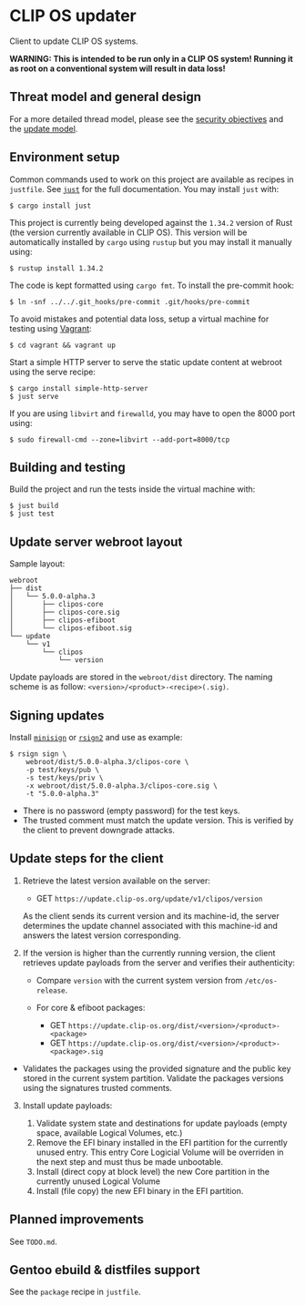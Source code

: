 # CLIP OS updater

Client to update CLIP OS systems.

**WARNING: This is intended to be run only in a CLIP OS system! Running it as
root on a conventional system will result in data loss!**

## Threat model and general design

For a more detailed thread model, please see the
[security objectives](https://docs.clip-os.org/clipos/security.html) and the
[update model](https://docs.clip-os.org/clipos/update.html).

## Environment setup

Common commands used to work on this project are available as recipes in
`justfile`. See [`just`](https://github.com/casey/just) for the full
documentation. You may install `just` with:

```
$ cargo install just
```

This project is currently being developed against the `1.34.2` version of Rust
(the version currently available in CLIP OS). This version will be
automatically installed by `cargo` using `rustup` but you may install it
manually using:

```
$ rustup install 1.34.2
```

The code is kept formatted using `cargo fmt`. To install the pre-commit hook:

```
$ ln -snf ../../.git_hooks/pre-commit .git/hooks/pre-commit
```

To avoid mistakes and potential data loss, setup a virtual machine for testing
using [Vagrant](https://www.vagrantup.com):

```
$ cd vagrant && vagrant up
```

Start a simple HTTP server to serve the static update content at webroot using
the serve recipe:

```
$ cargo install simple-http-server
$ just serve
```

If you are using `libvirt` and `firewalld`, you may have to open the 8000 port
using:

```
$ sudo firewall-cmd --zone=libvirt --add-port=8000/tcp
```

## Building and testing

Build the project and run the tests inside the virtual machine with:

```
$ just build
$ just test
```

## Update server webroot layout

Sample layout:

```
webroot
├── dist
│   └── 5.0.0-alpha.3
│       ├── clipos-core
│       ├── clipos-core.sig
│       ├── clipos-efiboot
│       └── clipos-efiboot.sig
└── update
    └── v1
        └── clipos
            └── version
```

Update payloads are stored in the `webroot/dist` directory. The naming scheme
is as follow: `<version>/<product>-<recipe>(.sig)`.

## Signing updates

Install [`minisign`](https://jedisct1.github.io/minisign/) or
[`rsign2`](https://github.com/jedisct1/rsign2) and use as example:

```
$ rsign sign \
    webroot/dist/5.0.0-alpha.3/clipos-core \
    -p test/keys/pub \
    -s test/keys/priv \
    -x webroot/dist/5.0.0-alpha.3/clipos-core.sig \
    -t "5.0.0-alpha.3"
```

* There is no password (empty password) for the test keys.
* The trusted comment must match the update version. This is verified by the
  client to prevent downgrade attacks.

## Update steps for the client

1. Retrieve the latest version available on the server:

   * GET `https://update.clip-os.org/update/v1/clipos/version`

   As the client sends its current version and its machine-id, the server
   determines the update channel associated with this machine-id and answers
   the latest version corresponding.

2. If the version is higher than the currently running version, the client
   retrieves update payloads from the server and verifies their authenticity:

   * Compare `version` with the current system version from `/etc/os-release`.
   * For core & efiboot packages:

     * GET `https://update.clip-os.org/dist/<version>/<product>-<package>`
     * GET `https://update.clip-os.org/dist/<version>/<product>-<package>.sig`

  * Validates the packages using the provided signature and the public key
    stored in the current system partition. Validate the packages versions
    using the signatures trusted comments.

3. Install update payloads:

   1. Validate system state and destinations for update payloads (empty space,
      available Logical Volumes, etc.)
   2. Remove the EFI binary installed in the EFI partition for the currently
      unused entry. This entry Core Logicial Volume will be overriden in the
      next step and must thus be made unbootable.
   3. Install (direct copy at block level) the new Core partition in the
      currently unused Logical Volume
   4. Install (file copy) the new EFI binary in the EFI partition.

## Planned improvements

See `TODO.md`.

## Gentoo ebuild & distfiles support

See the `package` recipe in `justfile`.
